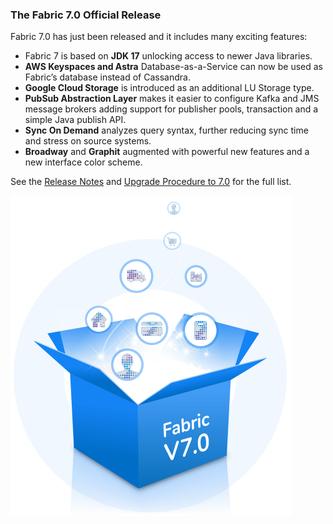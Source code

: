 ### The Fabric 7.0 Official Release

Fabric 7.0 has just been released and it includes many exciting features:

* Fabric 7 is based on **JDK 17** unlocking access to newer Java libraries.
* **AWS Keyspaces and Astra** Database-as-a-Service can now be used as Fabric’s database instead of Cassandra. 
* **Google Cloud Storage** is introduced as an additional LU Storage type.
* **PubSub Abstraction Layer** makes it easier to configure Kafka and JMS message brokers adding support for publisher pools, transaction and a simple Java publish API. 
* **Sync On Demand** analyzes query syntax, further reducing sync time and stress on source systems.
* **Broadway** and **Graphit** augmented with powerful new features and a new interface color scheme. 

See the [Release Notes](https://support.k2view.com/Academy/Release_Notes_And_Upgrade/V7.0/Fabric_Release_Notes_V7.0.0.pdf.html) and [Upgrade Procedure to 7.0](https://support.k2view.com/Academy/Release_Notes_And_Upgrade/V7.0/Fabric_Upgrade_Procedure_To_V7.0.pdf.html) for the full list.

<img src="images/fabric_7.png" alt="image" style="zoom: 50%;" />
